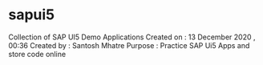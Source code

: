 # sapui5
Collection of SAP UI5 Demo Applications
Created on : 13 December 2020 , 00:36
Created by : Santosh Mhatre
Purpose    : Practice SAP Ui5 Apps and store code online
